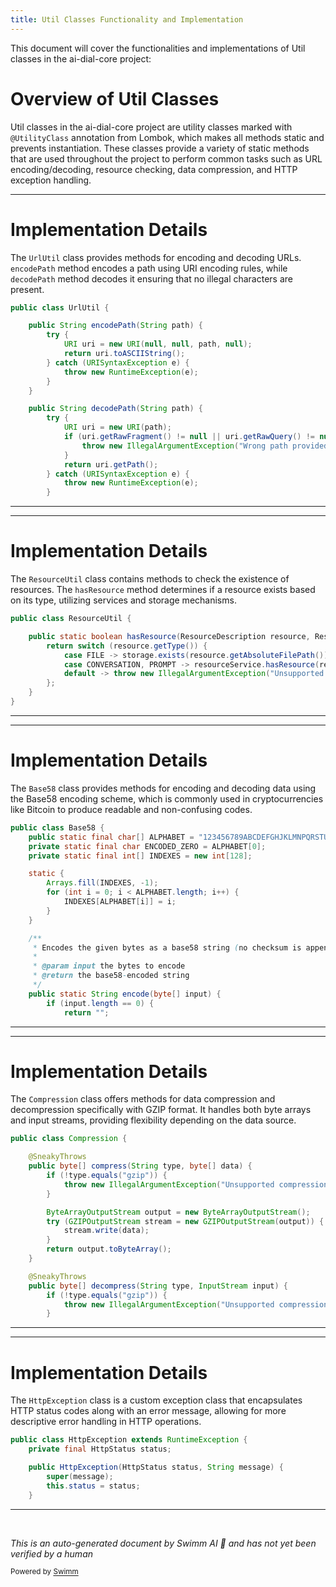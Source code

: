```yaml
---
title: Util Classes Functionality and Implementation
---
```

This document will cover the functionalities and implementations of Util classes in the ai-dial-core project:

# Overview of Util Classes

Util classes in the ai-dial-core project are utility classes marked with `@UtilityClass` annotation from Lombok, which makes all methods static and prevents instantiation. These classes provide a variety of static methods that are used throughout the project to perform common tasks such as URL encoding/decoding, resource checking, data compression, and HTTP exception handling.

<SwmSnippet path="/src/main/java/com/epam/aidial/core/util/UrlUtil.java" line="9">

---

# Implementation Details

The `UrlUtil` class provides methods for encoding and decoding URLs. `encodePath` method encodes a path using URI encoding rules, while `decodePath` method decodes it ensuring that no illegal characters are present.

```java
public class UrlUtil {

    public String encodePath(String path) {
        try {
            URI uri = new URI(null, null, path, null);
            return uri.toASCIIString();
        } catch (URISyntaxException e) {
            throw new RuntimeException(e);
        }
    }

    public String decodePath(String path) {
        try {
            URI uri = new URI(path);
            if (uri.getRawFragment() != null || uri.getRawQuery() != null) {
                throw new IllegalArgumentException("Wrong path provided " + path);
            }
            return uri.getPath();
        } catch (URISyntaxException e) {
            throw new RuntimeException(e);
        }
```

---

</SwmSnippet>

<SwmSnippet path="/src/main/java/com/epam/aidial/core/util/ResourceUtil.java" line="9">

---

# Implementation Details

The `ResourceUtil` class contains methods to check the existence of resources. The `hasResource` method determines if a resource exists based on its type, utilizing services and storage mechanisms.

```java
public class ResourceUtil {

    public static boolean hasResource(ResourceDescription resource, ResourceService resourceService, BlobStorage storage) {
        return switch (resource.getType()) {
            case FILE -> storage.exists(resource.getAbsoluteFilePath());
            case CONVERSATION, PROMPT -> resourceService.hasResource(resource);
            default -> throw new IllegalArgumentException("Unsupported resource type " + resource.getType());
        };
    }
}
```

---

</SwmSnippet>

<SwmSnippet path="/src/main/java/com/epam/aidial/core/util/Base58.java" line="46">

---

# Implementation Details

The `Base58` class provides methods for encoding and decoding data using the Base58 encoding scheme, which is commonly used in cryptocurrencies like Bitcoin to produce readable and non-confusing codes.

```java
public class Base58 {
    public static final char[] ALPHABET = "123456789ABCDEFGHJKLMNPQRSTUVWXYZabcdefghijkmnopqrstuvwxyz".toCharArray();
    private static final char ENCODED_ZERO = ALPHABET[0];
    private static final int[] INDEXES = new int[128];

    static {
        Arrays.fill(INDEXES, -1);
        for (int i = 0; i < ALPHABET.length; i++) {
            INDEXES[ALPHABET[i]] = i;
        }
    }

    /**
     * Encodes the given bytes as a base58 string (no checksum is appended).
     *
     * @param input the bytes to encode
     * @return the base58-encoded string
     */
    public static String encode(byte[] input) {
        if (input.length == 0) {
            return "";
```

---

</SwmSnippet>

<SwmSnippet path="/src/main/java/com/epam/aidial/core/util/Compression.java" line="16">

---

# Implementation Details

The `Compression` class offers methods for data compression and decompression specifically with GZIP format. It handles both byte arrays and input streams, providing flexibility depending on the data source.

```java
public class Compression {

    @SneakyThrows
    public byte[] compress(String type, byte[] data) {
        if (!type.equals("gzip")) {
            throw new IllegalArgumentException("Unsupported compression: " + type);
        }

        ByteArrayOutputStream output = new ByteArrayOutputStream();
        try (GZIPOutputStream stream = new GZIPOutputStream(output)) {
            stream.write(data);
        }
        return output.toByteArray();
    }

    @SneakyThrows
    public byte[] decompress(String type, InputStream input) {
        if (!type.equals("gzip")) {
            throw new IllegalArgumentException("Unsupported compression: " + type);
        }

```

---

</SwmSnippet>

<SwmSnippet path="/src/main/java/com/epam/aidial/core/util/HttpException.java" line="6">

---

# Implementation Details

The `HttpException` class is a custom exception class that encapsulates HTTP status codes along with an error message, allowing for more descriptive error handling in HTTP operations.

```java
public class HttpException extends RuntimeException {
    private final HttpStatus status;

    public HttpException(HttpStatus status, String message) {
        super(message);
        this.status = status;
    }
```

---

</SwmSnippet>

&nbsp;

*This is an auto-generated document by Swimm AI 🌊 and has not yet been verified by a human*

<SwmMeta version="3.0.0" repo-id="Z2l0aHViJTNBJTNBYWktZGlhbC1jb3JlJTNBJTNBZXBhbQ==" repo-name="ai-dial-core"><sup>Powered by [Swimm](/)</sup></SwmMeta>
